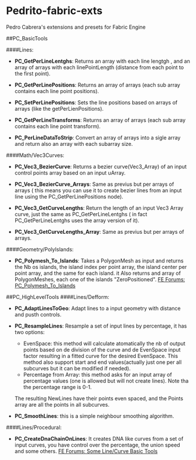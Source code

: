 # Pedrito-fabric-exts
Pedro Cabrera's extensions and presets for Fabric Engine


##PC_BasicTools

####Lines:
  
- **PC_GetPerLineLentghs**:  Returns an array with each line lengtgh , and an array of arrays with each linePointLength (distance from each point to the first point).

- **PC_GetPerLinePositions**:  Returns an array of arrays (each sub array contains each line point positions).

- **PC_SetPerLinePositions**:  Sets the line positions based on arrays of arrays (like the getPerLienPositions).

- **PC_GetPerLineTransforms**:  Returns an array of arrays (each sub array contains each line point transform).

- **PC_PerLineDataToStrip**:  Convert an array of arrays into a sigle array and return also an array with each subarray size.

####Math/Vec3Curves:
 - **PC_Vec3_BezierCurve**:  Returns a bezier curve(Vec3_Array) of an input control points array based on an input uArray.

- **PC_Vec3_BezierCurve_Arrays**:  Same as previus but per arrays of arrays ( this means you can use it to create bezier lines from an input line using the PC_GetPerLinePositions node).

- **PC_Vec3_GetCurveLengths**:  Return the length of an input Vec3 Array curve, just the same as PC_GetPerLineLentghs ( in fact PC_GetPerLineLentghs uses the array version of it).

- **PC_Vec3_GetCurveLengths_Array**:  Same as previus but per arrays of arrays.

####Geometry/PolyIslands:
- **PC_Polymesh_To_Islands**:   Takes a PolygonMesh as input and returns the Nb os islands, the island index per point array, the island center per point array, and the same for each island. it Also returns and array of PolygonMeshes, each one of the islands "ZeroPositioned".
[FE Forums: PC_Polymesh_To_Islands](http://forums.fabricengine.com/discussion/64/pc-polymesh-to-islands#latest)

##PC_HighLevelTools
####Lines/Defform:
- **PC_AdaptLinesToGeo**: Adapt lines to a input geometry with distance and pusth controls.
- **PC_ResampleLines**: Resample a set of input lines by percentage, it has two options:
    - EvenSpace: this method will calculate atomatically the nb of output points based on de division of the curve and de EvenSpace input factor resulting in a fitted curve for the desired EvenSpace. This method also support start and end values(actually just one per all subcurves but it can be modified if needed).
    - Percentage from Array: this method asks for an input array of percentage values (one is allowed but will not create lines). Note tha the percentage range is 0-1.
  
  The resulting NewLines have their points even spaced, and the Points array are all the points in all subcurves.

- **PC_SmoothLines**: this is a simple neighbour smoothing algorithm.

####Lines/Procedural:
- **PC_CreateDnaChainOnLines**: It creates DNA like curves from a set of input curves, you have control over the percentage, the union speed and some others.
[FE Forums: Some Line/Curve Basic Tools](http://forums.fabricengine.com/discussion/118/some-line-curve-basic-tools#latest)

